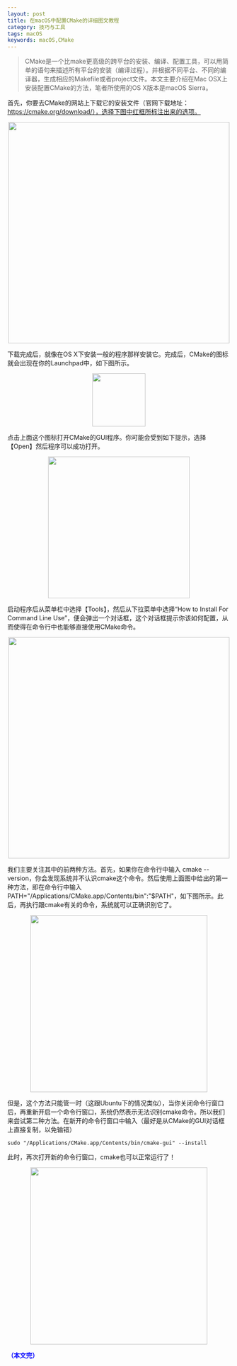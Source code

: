 ```yaml
---
layout: post
title: 在macOS中配置CMake的详细图文教程
category: 技巧与工具
tags: macOS
keywords: macOS,CMake
---
```


> CMake是一个比make更高级的跨平台的安装、编译、配置工具，可以用简单的语句来描述所有平台的安装（编译过程）。并根据不同平台、不同的编译器，生成相应的Makefile或者project文件。本文主要介绍在Mac OSX上安装配置CMake的方法，笔者所使用的OS X版本是macOS Sierra。

首先，你要去CMake的网站上下载它的安装文件（官网下载地址：https://cmake.org/download/），选择下图中红框所标注出来的选项。

<p align="center">
<img src="https://fzuo.github.io/assets/img/mac_cmake/mac_cmake01.png" width="500">
</p>

下载完成后，就像在OS X下安装一般的程序那样安装它。完成后，CMake的图标就会出现在你的Launchpad中，如下图所示。

<p align="center">
<img src="https://fzuo.github.io/assets/img/mac_cmake/mac_cmake02.png" width="120">
</p>

点击上面这个图标打开CMake的GUI程序。你可能会受到如下提示，选择【Open】然后程序可以成功打开。

<p align="center">
<img src="https://fzuo.github.io/assets/img/mac_cmake/mac_cmake03.png" width="320">
</p>

启动程序后从菜单栏中选择【Tools】，然后从下拉菜单中选择“How to Install For Command Line Use”，便会弹出一个对话框，这个对话框提示你该如何配置，从而使得在命令行中也能够直接使用CMake命令。

<p align="center">
<img src="https://fzuo.github.io/assets/img/mac_cmake/mac_cmake04.png" width="500">
</p>

我们主要关注其中的前两种方法。首先，如果你在命令行中输入 cmake --version，你会发现系统并不认识cmake这个命令。然后使用上面图中给出的第一种方法，即在命令行中输入PATH="/Applications/CMake.app/Contents/bin":"$PATH"，如下图所示。此后，再执行跟cmake有关的命令，系统就可以正确识别它了。

<p align="center">
<img src="https://fzuo.github.io/assets/img/mac_cmake/mac_cmake05.png" width="400">
</p>

但是，这个方法只能管一时（这跟Ubuntu下的情况类似），当你关闭命令行窗口后，再重新开启一个命令行窗口，系统仍然表示无法识别cmake命令。所以我们来尝试第二种方法。在新开的命令行窗口中输入（最好是从CMake的GUI对话框上直接复制，以免输错）

```
sudo "/Applications/CMake.app/Contents/bin/cmake-gui" --install
```

此时，再次打开新的命令行窗口，cmake也可以正常运行了！

<p align="center">
<img src="https://fzuo.github.io/assets/img/mac_cmake/mac_cmake06.png" width="400">
</p>

<span style="color:blue">**（本文完）**</span>
